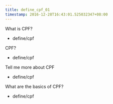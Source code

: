```yaml
---
title: define_cpf_01
timestamp: 2016-12-28T16:43:01.525032347+08:00
---
```


What is CPF?
* define/cpf

CPF?
* define/cpf

Tell me more about CPF
* define/cpf

What are the basics of CPF?
* define/cpf
